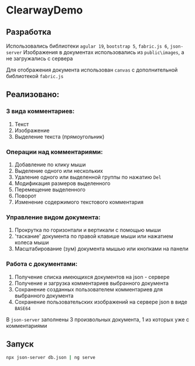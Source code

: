 # ClearwayDemo


## Разработка

Использовались библиотеки `agular 19`, `bootstrap 5`, `fabric.js 6`, `json-server`
Изображения в документах использовались из `public\images`, а не загружались с сервера

Для отображения документа использован `canvas` с дополнительной библиотекой `fabric.js`

## Реализовано:

### 3 вида комментариев: 
1. Текст
2. Изображение
3. Выделение текста (прямоугольник)


### Операции над комментариями:
1. Добавление по клику мыши
2. Выделение одного или нескольких
3. Удаление одного или выделенной группы по нажатию `Del`
4. Модификация размеров выделенного
5. Перемещение выделенного
6. Поворот
7. Изменение содержимого текстового комментария


### Управление видом документа:
1. Прокрутка по горизонтали и вертикали с помощью мыши
2. 'таскание' документа по правой клавише мыши или нажатием колеса мыши
3. Масштабирование (зум) документа мышью или кнопками на панели


### Работа с документами:
1. Получение списка имеющихся документов на json - сервере
2. Получение и загрузка комментариев выбранного документа
3. Сохранение созданных пользователем комментариев для выбранного документа
4. Сохранение пользовательских изображений на сервере json в виде `BASE64`

В `json-server` заполнены 3 произвольных документа, 1 из которых уже с комментариями



## Запуск


```bash
npx json-server db.json | ng serve
```

